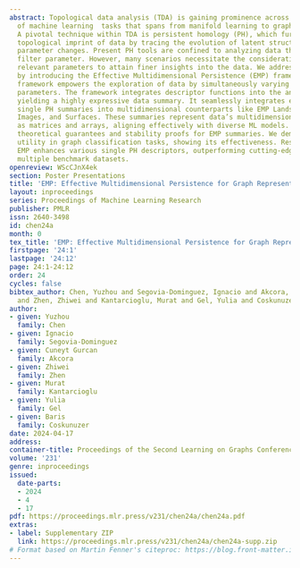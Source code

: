 ```yaml
---
abstract: Topological data analysis (TDA) is gaining prominence across a wide spectrum
  of machine learning  tasks that spans from manifold learning to graph classification.
  A pivotal technique within TDA is persistent homology (PH), which furnishes an exclusive
  topological imprint of data by tracing the evolution of latent structures as a scale
  parameter changes. Present PH tools are confined to analyzing data through a single
  filter parameter. However, many scenarios necessitate the consideration of multiple
  relevant parameters to attain finer insights into the data. We address this issue
  by introducing the Effective Multidimensional Persistence (EMP) framework. This
  framework empowers the exploration of data by simultaneously varying multiple scale
  parameters. The framework integrates descriptor functions into the analysis process,
  yielding a highly expressive data summary. It seamlessly integrates established
  single PH summaries into multidimensional counterparts like EMP Landscapes, Silhouettes,
  Images, and Surfaces. These summaries represent data’s multidimensional aspects
  as matrices and arrays, aligning effectively with diverse ML models. We provide
  theoretical guarantees and stability proofs for EMP summaries. We demonstrate EMP’s
  utility in graph classification tasks, showing its effectiveness. Results reveal
  EMP enhances various single PH descriptors, outperforming cutting-edge methods on
  multiple benchmark datasets.
openreview: WScCJnX4ek
section: Poster Presentations
title: 'EMP: Effective Multidimensional Persistence for Graph Representation Learning'
layout: inproceedings
series: Proceedings of Machine Learning Research
publisher: PMLR
issn: 2640-3498
id: chen24a
month: 0
tex_title: 'EMP: Effective Multidimensional Persistence for Graph Representation Learning'
firstpage: '24:1'
lastpage: '24:12'
page: 24:1-24:12
order: 24
cycles: false
bibtex_author: Chen, Yuzhou and Segovia-Dominguez, Ignacio and Akcora, Cuneyt Gurcan
  and Zhen, Zhiwei and Kantarcioglu, Murat and Gel, Yulia and Coskunuzer, Baris
author:
- given: Yuzhou
  family: Chen
- given: Ignacio
  family: Segovia-Dominguez
- given: Cuneyt Gurcan
  family: Akcora
- given: Zhiwei
  family: Zhen
- given: Murat
  family: Kantarcioglu
- given: Yulia
  family: Gel
- given: Baris
  family: Coskunuzer
date: 2024-04-17
address:
container-title: Proceedings of the Second Learning on Graphs Conference
volume: '231'
genre: inproceedings
issued:
  date-parts:
  - 2024
  - 4
  - 17
pdf: https://proceedings.mlr.press/v231/chen24a/chen24a.pdf
extras:
- label: Supplementary ZIP
  link: https://proceedings.mlr.press/v231/chen24a/chen24a-supp.zip
# Format based on Martin Fenner's citeproc: https://blog.front-matter.io/posts/citeproc-yaml-for-bibliographies/
---
```


